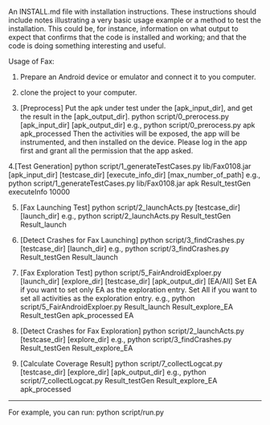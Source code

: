 An INSTALL.md file with installation instructions. These instructions should include notes illustrating a very basic usage example or a method to test the installation. This could be, for instance, information on what output to expect that confirms that the code is installed and working; and that the code is doing something interesting and useful.


Usage of Fax:

1. Prepare an Android device or emulator and connect it to you computer.

2. clone the project to your computer. 

3. [Preprocess]
Put the apk under test under the [apk_input_dir], and get the result in the [apk_output_dir].
python  script/0_prerocess.py  [apk_input_dir]  [apk_output_dir]
e.g., python  script/0_prerocess.py  apk  apk_processed
Then the activities will be exposed, the app will be instrumented, and then installed on the device.
Please log in the app first and grant all the permission that the app asked.

4.[Test Generation]
python  script/1_generateTestCases.py  lib/Fax0108.jar [apk_input_dir]  [testcase_dir] [execute_info_dir] [max_number_of_path]
e.g., python  script/1_generateTestCases.py  lib/Fax0108.jar  apk Result_testGen  executeInfo 10000 

5. [Fax Launching Test]
python script/2_launchActs.py [testcase_dir]  [launch_dir] 
e.g., python script/2_launchActs.py Result_testGen Result_launch

6. [Detect Crashes for Fax Launching]
python script/3_findCrashes.py [testcase_dir]  [launch_dir] 
e.g., python script/3_findCrashes.py Result_testGen Result_launch

7. [Fax Exploration Test]
python script/5_FairAndroidExploer.py [launch_dir]  [explore_dir]  [testcase_dir] [apk_output_dir] [EA/All]
Set EA if you want to set only EA as the exploration entry.
Set All if you want to set all activities as the exploration entry.
e.g., python script/5_FairAndroidExploer.py Result_launch Result_explore_EA Result_testGen apk_processed EA

6. [Detect Crashes for Fax Exploration]
python script/2_launchActs.py [testcase_dir]  [explore_dir] 
e.g., python script/3_findCrashes.py Result_testGen  Result_explore_EA

7. [Calculate Coverage Result]
python script/7_collectLogcat.py  [testcase_dir]  [explore_dir]  [apk_output_dir]
e.g., python script/7_collectLogcat.py  Result_testGen  Result_explore_EA apk_processed

-------------------------------------------------
For example, you can run:
python  script/run.py

